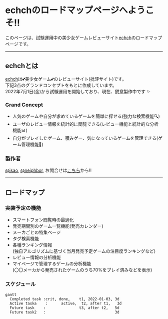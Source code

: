# echchのロードマップページへようこそ!!

このページは、試験運用中の美少女ゲームレビューサイト[echch]()のロードマップページです。

---

## echchとは

[echch]()は💕美少女ゲーム💕のレビューサイト(批評サイト)です。  
下記3点のグランドコンセプトをもとに作成しています。  
2022年7月1日(金)から試験運用を開始しており、現在、鋭意製作中です ✨

### Grand Concept
- 人気のゲームや自分が求めているゲームを簡単に探せる(強力な検索機能🔍)
- ユーザのレビュー情報を統計的に閲覧できる(レビュー機能と統計的な分析機能📊)
- 自分がプレイしたゲーム、積みゲー、気になっているゲームを管理できる(ゲーム管理機能📁)


### 製作者
[@isao](https://twitter.com/is_a_o), 
[@neiphbor](https://twitter.com/neiphbor), 
お問合せは[こちら]()から!!

---

## ロードマップ

### 実装予定の機能
- スマートフォン閲覧時の最適化
- 発売期間別のゲーム一覧機能(発売カレンダー)
- メーカごとの特集ページ
- タグ検索機能
- 各種ランキング情報  
(独自アルゴリズムに基づく当月発売予定ゲームの注目度ランキングなど)
- レビュー情報の分析機能
- マイページで管理するゲームの分析機能  
(〇〇メーカから発売されたゲームのうち70%をプレイ済みなどを表示)

### スケジュール 
```mermaid!
gantt
  Completed task :crit, done,    t1, 2022-01-03, 3d
  Active taska    :      active,  t2, after t1,   3d
  Future task    :               t3, after t2,   5d
  Future task2   :                               3d
```
